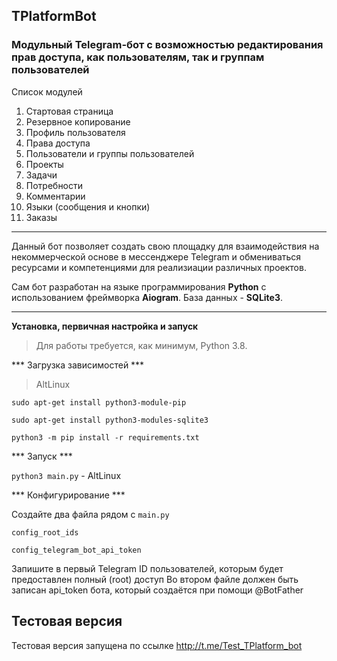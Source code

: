 ## TPlatformBot

### Модульный Telegram-бот с возможностью редактирования прав доступа, как пользователям, так и группам пользователей

Список модулей

1. Стартовая страница
2. Резервное копирование
3. Профиль пользователя
4. Права доступа
5. Пользователи и группы пользователей
4. Проекты
5. Задачи
6. Потребности
7. Комментарии
8. Языки (сообщения и кнопки)
9. Заказы

---------

Данный бот позволяет создать свою площадку для взаимодействия на некоммерческой основе в мессенджере Telegram и обмениваться ресурсами и компетенциями для реализиации различных проектов.

Сам бот разработан на языке программирования **Python** с использованием фреймворка **Aiogram**. База данных - **SQLite3**.

------

**Установка, первичная настройка и запуск**

>Для работы требуется, как минимум, Python 3.8.

*** Загрузка зависимостей ***

> AltLinux

`sudo apt-get install python3-module-pip`

`sudo apt-get install python3-modules-sqlite3`

`python3 -m pip install -r requirements.txt` 

*** Запуск ***

`python3 main.py` - AltLinux

*** Конфигурирование ***

Создайте два файла рядом с `main.py`

`config_root_ids`

`config_telegram_bot_api_token`

Запишите в первый Telegram ID пользователей, которым будет предоставлен полный (root) доступ
Во втором файле должен быть записан api_token бота, который создаётся при помощи @BotFather

## Тестовая версия

Тестовая версия запущена по ссылке
http://t.me/Test_TPlatform_bot